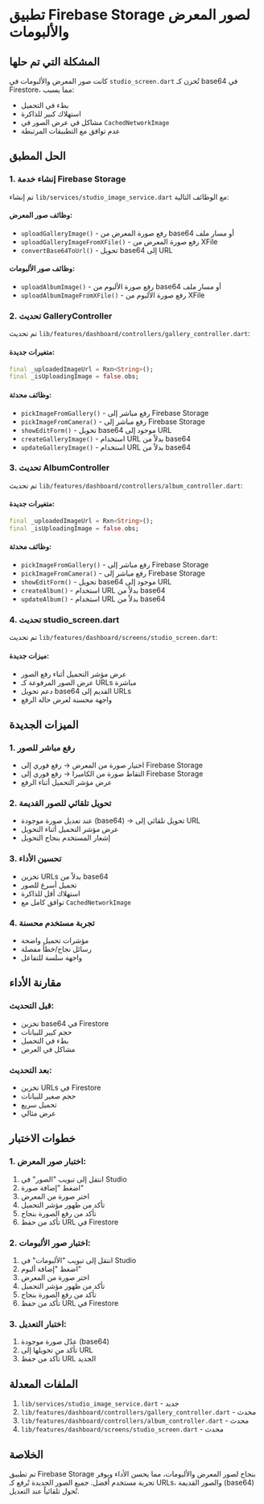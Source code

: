 # تطبيق Firebase Storage لصور المعرض والألبومات

## المشكلة التي تم حلها

كانت صور المعرض والألبومات في `studio_screen.dart` تُخزن كـ base64 في Firestore، مما يسبب:
- بطء في التحميل
- استهلاك كبير للذاكرة
- مشاكل في عرض الصور في `CachedNetworkImage`
- عدم توافق مع التطبيقات المرتبطة

## الحل المطبق

### 1. إنشاء خدمة Firebase Storage
تم إنشاء `lib/services/studio_image_service.dart` مع الوظائف التالية:

#### وظائف صور المعرض:
- `uploadGalleryImage()` - رفع صورة المعرض من base64 أو مسار ملف
- `uploadGalleryImageFromXFile()` - رفع صورة المعرض من XFile
- `convertBase64ToUrl()` - تحويل base64 إلى URL

#### وظائف صور الألبومات:
- `uploadAlbumImage()` - رفع صورة الألبوم من base64 أو مسار ملف
- `uploadAlbumImageFromXFile()` - رفع صورة الألبوم من XFile

### 2. تحديث GalleryController
تم تحديث `lib/features/dashboard/controllers/gallery_controller.dart`:

#### متغيرات جديدة:
```dart
final _uploadedImageUrl = Rxn<String>();
final _isUploadingImage = false.obs;
```

#### وظائف محدثة:
- `pickImageFromGallery()` - رفع مباشر إلى Firebase Storage
- `pickImageFromCamera()` - رفع مباشر إلى Firebase Storage
- `showEditForm()` - تحويل base64 موجود إلى URL
- `createGalleryImage()` - استخدام URL بدلاً من base64
- `updateGalleryImage()` - استخدام URL بدلاً من base64

### 3. تحديث AlbumController
تم تحديث `lib/features/dashboard/controllers/album_controller.dart`:

#### متغيرات جديدة:
```dart
final _uploadedImageUrl = Rxn<String>();
final _isUploadingImage = false.obs;
```

#### وظائف محدثة:
- `pickImageFromGallery()` - رفع مباشر إلى Firebase Storage
- `pickImageFromCamera()` - رفع مباشر إلى Firebase Storage
- `showEditForm()` - تحويل base64 موجود إلى URL
- `createAlbum()` - استخدام URL بدلاً من base64
- `updateAlbum()` - استخدام URL بدلاً من base64

### 4. تحديث studio_screen.dart
تم تحديث `lib/features/dashboard/screens/studio_screen.dart`:

#### ميزات جديدة:
- عرض مؤشر التحميل أثناء رفع الصور
- عرض الصور المرفوعة كـ URLs مباشرة
- دعم تحويل base64 القديم إلى URLs
- واجهة محسنة لعرض حالة الرفع

## الميزات الجديدة

### 1. رفع مباشر للصور
- اختيار صورة من المعرض → رفع فوري إلى Firebase Storage
- التقاط صورة من الكاميرا → رفع فوري إلى Firebase Storage
- عرض مؤشر التحميل أثناء الرفع

### 2. تحويل تلقائي للصور القديمة
- عند تعديل صورة موجودة (base64) → تحويل تلقائي إلى URL
- عرض مؤشر التحميل أثناء التحويل
- إشعار المستخدم بنجاح التحويل

### 3. تحسين الأداء
- تخزين URLs بدلاً من base64
- تحميل أسرع للصور
- استهلاك أقل للذاكرة
- توافق كامل مع `CachedNetworkImage`

### 4. تجربة مستخدم محسنة
- مؤشرات تحميل واضحة
- رسائل نجاح/خطأ مفصلة
- واجهة سلسة للتفاعل

## مقارنة الأداء

### قبل التحديث:
- تخزين base64 في Firestore
- حجم كبير للبيانات
- بطء في التحميل
- مشاكل في العرض

### بعد التحديث:
- تخزين URLs في Firestore
- حجم صغير للبيانات
- تحميل سريع
- عرض مثالي

## خطوات الاختبار

### 1. اختبار صور المعرض:
1. انتقل إلى تبويب "الصور" في Studio
2. اضغط "إضافة صورة"
3. اختر صورة من المعرض
4. تأكد من ظهور مؤشر التحميل
5. تأكد من رفع الصورة بنجاح
6. تأكد من حفظ URL في Firestore

### 2. اختبار صور الألبومات:
1. انتقل إلى تبويب "الألبومات" في Studio
2. اضغط "إضافة ألبوم"
3. اختر صورة من المعرض
4. تأكد من ظهور مؤشر التحميل
5. تأكد من رفع الصورة بنجاح
6. تأكد من حفظ URL في Firestore

### 3. اختبار التعديل:
1. عدّل صورة موجودة (base64)
2. تأكد من تحويلها إلى URL
3. تأكد من حفظ URL الجديد

## الملفات المعدلة

1. `lib/services/studio_image_service.dart` - جديد
2. `lib/features/dashboard/controllers/gallery_controller.dart` - محدث
3. `lib/features/dashboard/controllers/album_controller.dart` - محدث
4. `lib/features/dashboard/screens/studio_screen.dart` - محدث

## الخلاصة

تم تطبيق Firebase Storage بنجاح لصور المعرض والألبومات، مما يحسن الأداء ويوفر تجربة مستخدم أفضل. جميع الصور الجديدة تُرفع كـ URLs، والصور القديمة (base64) تُحول تلقائياً عند التعديل.
